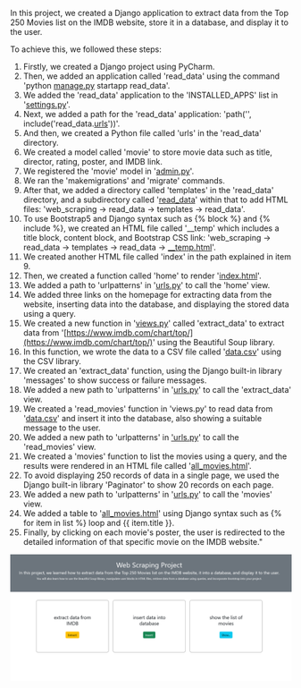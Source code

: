 In this project, we created a Django application to extract data from the Top 250 Movies list on the IMDB website, store it in a database, and display it to the user.

To achieve this, we followed these steps:

    
  1. Firstly, we created a Django project using PyCharm.
2. Then, we added an application called 'read_data' using the command 'python
[manage.py](https://github.com/shahrzad-gdr/web_scraping/blob/master/manage.py)
startapp read_data'.
3.  We added the 'read_data' application to the 'INSTALLED_APPS' list in
'[settings.py](https://github.com/shahrzad-gdr/web_scraping/blob/master/web_scraping/settings.py)'.
4.  Next, we added a path for the 'read_data' application: 'path('', include('read_data.[urls](https://github.com/shahrzad-gdr/web_scraping/blob/master/read_data/urls.py)'))'.
5.  And then, we created a Python file called 'urls' in the 'read_data' directory.
6.  We created a model called 'movie' to store movie data such as title, director, rating, poster, and IMDB link.
7.  We registered the 'movie' model in '[admin.py](https://github.com/shahrzad-gdr/web_scraping/blob/master/read_data/admin.py)'.
8.  We ran the 'makemigrations' and 'migrate' commands.
9.  After that, we added a directory called 'templates' in the 'read_data' directory, and a subdirectory called
'[read_data](https://github.com/shahrzad-gdr/web_scraping/tree/master/read_data/templates/read_data)'
within that to add HTML files: 'web_scraping -> read_data ->
templates -> read_data'.
10.  To use Bootstrap5 and Django syntax such as {% block %} and {% include %}, we created an HTML file called '__temp' which includes a
title block, content block, and Bootstrap CSS link: 'web_scraping ->
read_data -> templates -> read_data ->
[__temp.html](https://github.com/shahrzad-gdr/web_scraping/blob/master/read_data/templates/read_data/__temp.html)'.
11.  We created another HTML file called 'index' in the path explained in item 9.
12.  Then, we created a function called 'home' to render '[index.html](https://github.com/shahrzad-gdr/web_scraping/blob/master/read_data/templates/read_data/index.html)'.
13.  We added a path to 'urlpatterns' in '[urls.py](https://github.com/shahrzad-gdr/web_scraping/blob/master/read_data/urls.py)'
to call the 'home' view.
14.  We added three links on the homepage for extracting data from the website, inserting data into the database, and displaying the
stored data using a query.
15.  We created a new function in '[views.py](https://github.com/shahrzad-gdr/web_scraping/blob/master/read_data/views.py)'
called 'extract_data' to extract data from
'[https://www.imdb.com/chart/top/](https://www.imdb.com/chart/top/)'
using the Beautiful Soup library.
16.  In this function, we wrote the data to a CSV file called '[data.csv](https://github.com/shahrzad-gdr/web_scraping/blob/master/data.csv)'
using the CSV library.
17.  We created an 'extract_data' function, using the Django built-in library 'messages' to show success or failure messages.
18.  We added a new path to 'urlpatterns' in '[urls.py](https://github.com/shahrzad-gdr/web_scraping/blob/master/read_data/urls.py)'
to call the 'extract_data' view.
19.  We created a 'read_movies' function in 'views.py' to read data from
'[data.csv](https://github.com/shahrzad-gdr/web_scraping/blob/master/data.csv)'
and insert it into the database, also showing a suitable message to
the user.
20.  We added a new path to 'urlpatterns' in ['urls.py](https://github.com/shahrzad-gdr/web_scraping/blob/master/read_data/urls.py)'
to call the 'read_movies' view.
21.  We created a 'movies' function to list the movies using a query, and the results were rendered in an HTML file called
'[all_movies.html](https://github.com/shahrzad-gdr/web_scraping/blob/master/read_data/templates/read_data/all_movies.html)'.
22.  To avoid displaying 250 records of data in a single page, we used the Django built-in library 'Paginator' to show 20 records on
each page.
23.  We added a new path to 'urlpatterns' in '[urls.py](https://github.com/shahrzad-gdr/web_scraping/blob/master/read_data/urls.py)'
to call the 'movies' view.
24.  We added a table to '[all_movies.html](https://github.com/shahrzad-gdr/web_scraping/blob/master/read_data/templates/read_data/all_movies.html)'
using Django syntax such as {% for item in list %} loop and {{
item.title }}.
25.  Finally, by clicking on each movie's poster, the user is redirected to the detailed information of that specific movie on the
IMDB website."


<img src="https://raw.githubusercontent.com/shahrzad-gdr/web_scraping/master/images/WebScraping%20(1).png" alt="image1" >
